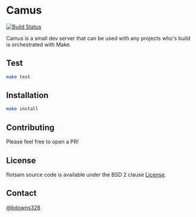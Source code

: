 # Camus

[![Build Status](https://travis-ci.org/briandowns/camus.svg?branch=master)](https://travis-ci.org/briandowns/flotsam)

Camus is a small dev server that can be used with any projects who's build is orchestrated with Make.

## Test

```sh
make test
```

## Installation

```sh
make install
```

## Contributing

Please feel free to open a PR!

## License

flotsam source code is available under the BSD 2 clause [License](/LICENSE).

## Contact

[@bdowns328](http://twitter.com/bdowns328)
